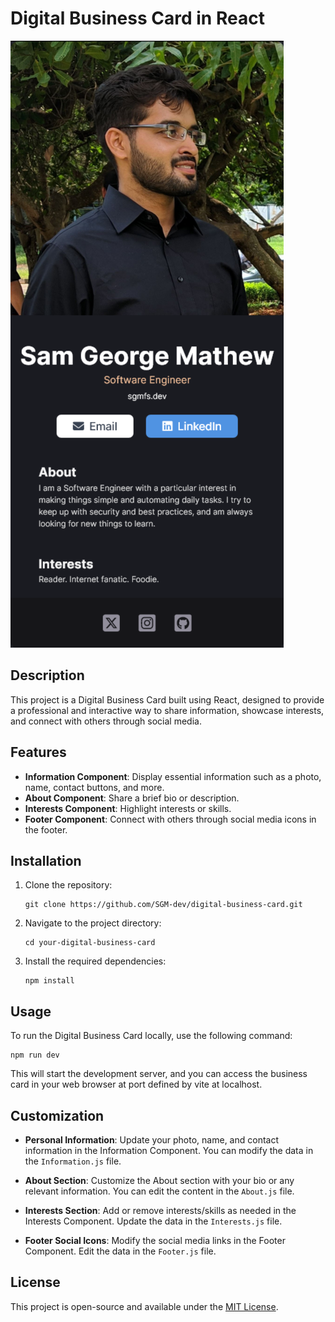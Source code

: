 # Digital Business Card in React

![Digital Business Card Preview](/Sam's%20Business%20Card.png)

## Description

This project is a Digital Business Card built using React, designed to provide a professional and interactive way to share information, showcase interests, and connect with others through social media.

## Features

- **Information Component**: Display essential information such as a photo, name, contact buttons, and more.
- **About Component**: Share a brief bio or description.
- **Interests Component**: Highlight interests or skills.
- **Footer Component**: Connect with others through social media icons in the footer.

## Installation

1. Clone the repository:

   ```
   git clone https://github.com/SGM-dev/digital-business-card.git
   ```

2. Navigate to the project directory:

   ```
   cd your-digital-business-card
   ```

3. Install the required dependencies:

   ```
   npm install
   ```

## Usage

To run the Digital Business Card locally, use the following command:

```
npm run dev
```

This will start the development server, and you can access the business card in your web browser at port defined by vite at localhost.

## Customization

- **Personal Information**: Update your photo, name, and contact information in the Information Component. You can modify the data in the `Information.js` file.

- **About Section**: Customize the About section with your bio or any relevant information. You can edit the content in the `About.js` file.

- **Interests Section**: Add or remove interests/skills as needed in the Interests Component. Update the data in the `Interests.js` file.

- **Footer Social Icons**: Modify the social media links in the Footer Component. Edit the data in the `Footer.js` file.

## License

This project is open-source and available under the [MIT License](LICENSE).
